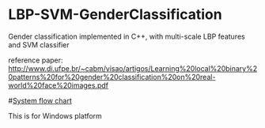 # LBP-SVM-GenderClassification
Gender classification implemented in C++, with multi-scale LBP features and SVM classifier

reference paper:
http://www.di.ufpe.br/~cabm/visao/artigos/Learning%20local%20binary%20patterns%20for%20gender%20classification%20on%20real-world%20face%20images.pdf

#[System flow chart](https://drive.google.com/open?id=0B5JJtltbMGfBZHpoeTRBRi1DY1BTOXpNLWt2VHVEWGhVckpj)

This is for Windows platform
